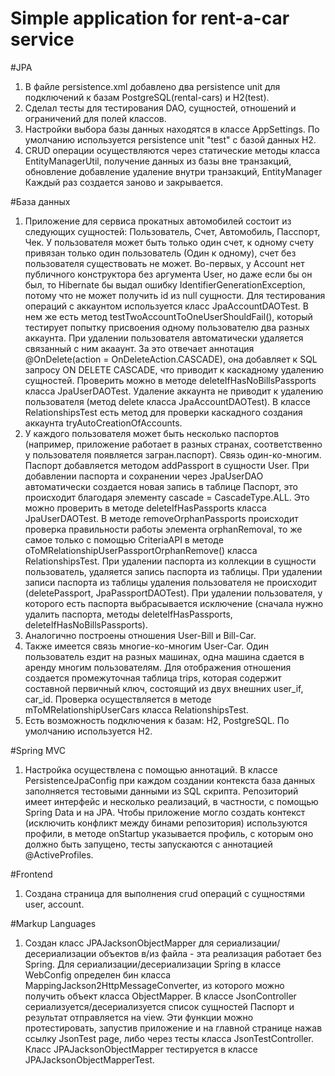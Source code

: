 # Simple application for rent-a-car service
#JPA
1. В файле persistence.xml добавлено два persistence unit для подключений к базам PostgreSQL(rental-cars) и H2(test).
2. Сделал тесты для тестирования DAO, сущностей, отношений и ограничений для полей классов. 
3. Настройки выбора базы данных находятся в классе  AppSettings. По умолчанию используется persistence 
unit "test" с базой данных H2.
4. CRUD операции осуществляются через статические методы класса EntityManagerUtil, получение данных из базы вне транзакций, 
обновление добавление удаление внутри транзакций, EntityManager Каждый раз создается заново и закрывается.

#База данных
1. Приложение для сервиса прокатных автомобилей состоит из следующих сущностей: Пользователь, Счет, Автомобиль, Пасспорт, Чек.
 У пользователя может быть только один счет, к одному счету привязан только один пользователь (Один к одному), 
 счет без пользователя существовать не может. Во-первых, у Account нет публичного конструктора без аргумента User, но даже если бы он был,
 то Hibernate бы выдал ошибку IdentifierGenerationException, потому что не может получить id из null сущности.
 Для тестирования операций с аккаунтом используется класс JpaAccountDAOTest. В нем же есть метод testTwoAccountToOneUserShouldFail(),
 который тестирует попытку присвоения одному пользователю два разных аккаунта. При удалении пользователя автоматически удаляется связанный с ним акааунт.
 За это отвечает аннотация @OnDelete(action = OnDeleteAction.CASCADE), она добавляет к SQL запросу ON DELETE CASCADE, что приводит к 
 каскадному удалению сущностей. Проверить можно в методе deleteIfHasNoBillsPassports класса JpaUserDAOTest. Удаление аккаунта не приводит к 
 удалению пользователя (метод delete класса JpaAccountDAOTest). В классе RelationshipsTest есть метод для проверки каскадного создания аккаунта tryAutoCreationOfAccounts.
 2. У каждого пользователя может быть несколько паспортов (например, приложение работает в разных странах, соответственно у пользователя появляется загран.паспорт).
 Связь один-ко-многим. Паспорт добавляется методом addPassport в сущности User. При добавлении паспорта и сохранении через JpaUserDAO автоматически создается новая запись в таблице Паспорт, это происходит благодаря элементу cascade = CascadeType.ALL.
 Это можно проверить в методе deleteIfHasPassports класса JpaUserDAOTest. В методе removeOrphanPassports происходит проверка правильности работы элемента orphanRemoval, 
 то же самое только с помощью CriteriaAPI в методе oToMRelationshipUserPassportOrphanRemove() класса RelationshipsTest. 
 При удалении паспорта из коллекции в сущности пользователь, удаляется запись паспорта из таблицы. При удалении записи паспорта из таблицы удаления пользователя не происходит (deletePassport, JpaPassportDAOTest).
 При удалении пользователя, у которого есть паспорта выбрасывается исключение (сначала нужно удалить паспорта, методы deleteIfHasPassports, deleteIfHasNoBillsPassports).
 3. Аналогично построены отношения User-Bill и Bill-Car.
 4. Также имеется связь многие-ко-многим User-Car. Один пользователь ездит на разных машинах, одна машина сдается в аренду многим пользователям.
 Для отображения отношения создается промежуточная таблица trips, которая содержит составной первичный ключ, состоящий из двух внешних user_if, car_id.
 Проверка осуществляется в методе mToMRelationshipUserCars класса RelationshipsTest.
 5. Есть возможность подключения к базам: H2, PostgreSQL. По умолчанию используется H2.
 
 #Spring MVC
 1. Настройка осуществлена с помощью аннотаций. В классе PersistenceJpaConfig при каждом создании контекста база данных заполняется тестовыми данными из SQL скрипта.
 Репозиторий  имеет интерфейс и несколько реализаций, в частности, с помощью Spring Data и на JPA. 
 Чтобы приложение могло создать контекст (исключить конфликт между бинами репозитория) используются профили, в методе onStartup указывается профиль, с которым оно должно быть запущено,
 тесты запускаются с аннотацией @ActiveProfiles.
 
 #Frontend
 1. Создана страница для выполнения crud операций с сущностями user, account.
 
 #Markup Languages
 1. Создан класс JPAJacksonObjectMapper для сериализации/десериализации объектов в/из файла - эта реализация работает без Spring.
 Для сериализации/десериализации Spring в классе WebConfig определен бин класса MappingJackson2HttpMessageConverter, из которого можно получить объект класса ObjectMapper.
 В классе JsonController сериализуется/десериализуется список сущностей Паспорт и результат отправляется на view. Эти функции можно протестировать, запустив приложение и на главной странице нажав ссылку JsonTest page, либо через тесты класса JsonTestController.
 Класс JPAJacksonObjectMapper тестируется в классе JPAJacksonObjectMapperTest.
